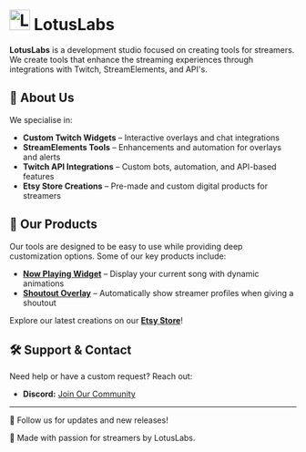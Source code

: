 # <img src="https://cdn.ipqow.com/i/hotlink-ok/lotuslabs/assets/llbrand/svg/LL_1%20Lotus.svg" alt="Lotus Logo" width="36"> LotusLabs



**LotusLabs** is a development studio focused on creating tools for streamers. We create tools that enhance the streaming experiences through integrations with Twitch, StreamElements, and API's.

## 🌟 About Us
We specialise in:
- **Custom Twitch Widgets** – Interactive overlays and chat integrations
- **StreamElements Tools** – Enhancements and automation for overlays and alerts
- **Twitch API Integrations** – Custom bots, automation, and API-based features
- **Etsy Store Creations** – Pre-made and custom digital products for streamers

## 🔧 Our Products
Our tools are designed to be easy to use while providing deep customization options. Some of our key products include:
- **[Now Playing Widget](https://link.lotuslabs.dev/nowplaying)** – Display your current song with dynamic animations
- **[Shoutout Overlay](https://link.lotuslabs.dev/shoutout)** – Automatically show streamer profiles when giving a shoutout

Explore our latest creations on our **[Etsy Store](https://link.lotuslabs.dev/shop)**!

## 🛠️ Support & Contact
Need help or have a custom request? Reach out:
- **Discord:** [Join Our Community](https://link.lotuslabs.dev/discord)

---

📢 Follow us for updates and new releases!

💜 Made with passion for streamers by LotusLabs.
